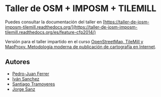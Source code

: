 Taller de OSM + IMPOSM + TILEMILL
=================================

Puedes consultar la documentación del taller en [https://taller-de-josm-imposm-tilemill.readthedocs.org/](https://taller-de-josm-imposm-tilemill.readthedocs.org/es/feature-cfp2014/)

Versión para el taller impartido en el curso [OpenStreetMap, TileMill y MapProxy. Metodología moderna de publicación de cartografía en Internet](https://www.cfp.upv.es/formacion-permanente/cursos/openstreetmap--tilemill-y-mapproxy--metodologia-moderna-de-publicacion-de-cartografia-en-la-web_idiomaes-menuupvtrue-cid35699.html).

Autores
--------------

- [Pedro-Juan Ferrer](http://twitter.com/vehrka)
- [Iván Sanchez](http://twitter.com/realivansanchez)
- [Santiago Tramoyeres](http://twitter.com/santracraus)
- [Jorge Sanz](http://twitter.com/xurxosanz)
